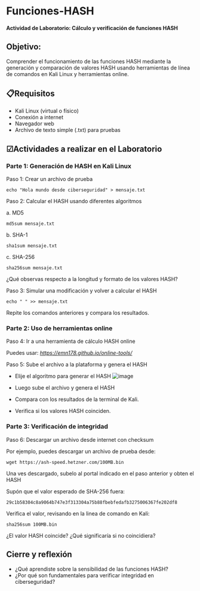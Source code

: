 # Funciones-HASH
#### Actividad de Laboratorio: Cálculo y verificación de funciones HASH
## Objetivo: 
Comprender el funcionamiento de las funciones HASH mediante la generación y comparación de valores HASH usando herramientas de línea de comandos en Kali Linux y herramientas online.

## 📋Requisitos
- Kali Linux (virtual o físico)
- Conexión a internet
- Navegador web
- Archivo de texto simple (.txt) para pruebas

## ☑Actividades a realizar en el Laboratorio
### Parte 1: Generación de HASH en Kali Linux
Paso 1: Crear un archivo de prueba

`echo "Hola mundo desde ciberseguridad" > mensaje.txt`

Paso 2: Calcular el HASH usando diferentes algoritmos

a. MD5

`md5sum mensaje.txt`

b. SHA-1

`sha1sum mensaje.txt`

c. SHA-256

`sha256sum mensaje.txt`

¿Qué observas respecto a la longitud y formato de los valores HASH?

Paso 3: Simular una modificación y volver a calcular el HASH

`echo " " >> mensaje.txt`

Repite los comandos anteriores y compara los resultados.

### Parte 2: Uso de herramientas online

Paso 4: Ir a una herramienta de cálculo HASH online

Puedes usar:
*https://emn178.github.io/online-tools/*

Paso 5: Sube el archivo a la plataforma y genera el HASH

- Elije el algoritmo para generar el HASH
![image](https://github.com/user-attachments/assets/68fb3eb2-c2c3-4764-9510-fe07c12ee5b5)

- Luego sube el archivo y genera el HASH
- Compara con los resultados de la terminal de Kali.
- Verifica si los valores HASH coinciden.

### Parte 3: Verificación de integridad

Paso 6: Descargar un archivo desde internet con checksum

Por ejemplo, puedes descargar un archivo de prueba desde:

`wget https://ash-speed.hetzner.com/100MB.bin`

Una ves descargado, subelo al portal indicado en el paso anterior y obten el HASH

Supón que el valor esperado de SHA-256 fuera:

`29c1b58304c8a9064b747e3f313304a75b88fbebfedafb3275006367fe202df8`

Verifica el valor, revisando en la linea de comando en Kali:

`sha256sum 100MB.bin`

¿El valor HASH coincide? ¿Qué significaría si no coincidiera?

## Cierre y reflexión

- ¿Qué aprendiste sobre la sensibilidad de las funciones HASH?
- ¿Por qué son fundamentales para verificar integridad en ciberseguridad?

